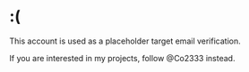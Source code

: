 # :(

This account is used as a placeholder target email verification.

If you are interested in my projects, follow @Co2333 instead.